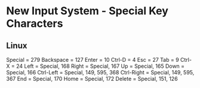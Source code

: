 # New Input System - Special Key Characters

## Linux
Special = 279
Backspace = 127
Enter = 10
Ctrl-D = 4
Esc = 27
Tab = 9
Ctrl-X = 24
Left = Special, 168
Right = Special, 167
Up = Special, 165
Down = Special, 166
Ctrl-Left = Special, 149, 595, 368
Ctrl-Right = Special, 149, 595, 367
End = Special, 170
Home = Special, 172
Delete = Special, 151, 126
